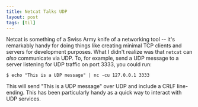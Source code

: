 ```yaml
---
title: Netcat Talks UDP
layout: post
tags: [til]
---
```


Netcat is something of a Swiss Army knife of a networking tool -- it's
remarkably handy for doing things like creating minimal TCP clients and servers
for development purposes. What I didn't realize was that `netcat` can *also*
communicate via UDP. To, for example, send a UDP message to a server listening
for UDP traffic on port 3333,
you could run:

```
$ echo "This is a UDP message" | nc -cu 127.0.0.1 3333
```

This will send "This is a UDP message" over UDP and include a CRLF line-ending.
This has been particularly handy as a quick way to interact with UDP services.
